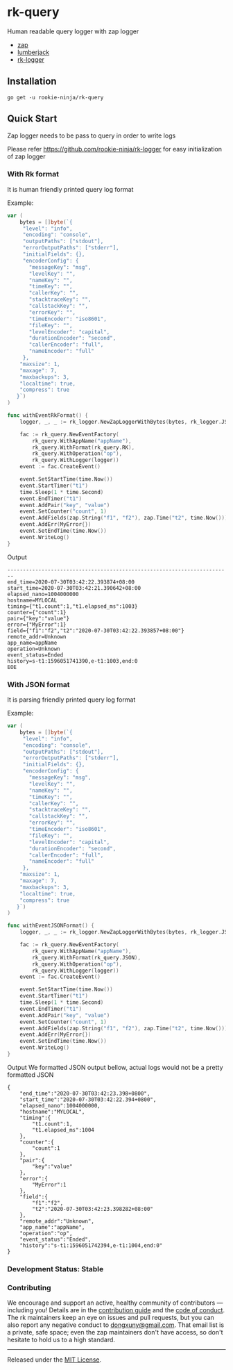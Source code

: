 # rk-query
Human readable query logger with zap logger

- [zap](https://github.com/uber-go/zap)
- [lumberjack](https://github.com/natefinch/lumberjack)
- [rk-logger](https://github.com/rookie-ninja/rk-logger)

## Installation
`go get -u rookie-ninja/rk-query`

## Quick Start
Zap logger needs to be pass to query in order to write logs

Please refer https://github.com/rookie-ninja/rk-logger for easy initialization of zap logger

### With Rk format
It is human friendly printed query log format

Example:
```go
var (
	bytes = []byte(`{
     "level": "info",
     "encoding": "console",
     "outputPaths": ["stdout"],
     "errorOutputPaths": ["stderr"],
     "initialFields": {},
     "encoderConfig": {
       "messageKey": "msg",
       "levelKey": "",
       "nameKey": "",
       "timeKey": "",
       "callerKey": "",
       "stacktraceKey": "",
       "callstackKey": "",
       "errorKey": "",
       "timeEncoder": "iso8601",
       "fileKey": "",
       "levelEncoder": "capital",
       "durationEncoder": "second",
       "callerEncoder": "full",
       "nameEncoder": "full"
     },
    "maxsize": 1,
    "maxage": 7,
    "maxbackups": 3,
    "localtime": true,
    "compress": true
   }`)
)

func withEventRkFormat() {
	logger, _, _ := rk_logger.NewZapLoggerWithBytes(bytes, rk_logger.JSON)

	fac := rk_query.NewEventFactory(
		rk_query.WithAppName("appName"),
		rk_query.WithFormat(rk_query.RK),
		rk_query.WithOperation("op"),
		rk_query.WithLogger(logger))
	event := fac.CreateEvent()

	event.SetStartTime(time.Now())
	event.StartTimer("t1")
	time.Sleep(1 * time.Second)
	event.EndTimer("t1")
	event.AddPair("key", "value")
	event.SetCounter("count", 1)
	event.AddFields(zap.String("f1", "f2"), zap.Time("t2", time.Now()))
	event.AddErr(MyError{})
	event.SetEndTime(time.Now())
	event.WriteLog()
}
```
Output
```
------------------------------------------------------------------------
end_time=2020-07-30T03:42:22.393874+08:00
start_time=2020-07-30T03:42:21.390642+08:00
elapsed_nano=1004000000
hostname=MYLOCAL
timing={"t1.count":1,"t1.elapsed_ms":1003}
counter={"count":1}
pair={"key":"value"}
error={"MyError":1}
field={"f1":"f2","t2":"2020-07-30T03:42:22.393857+08:00"}
remote_addr=Unknown
app_name=appName
operation=Unknown
event_status=Ended
history=s-t1:1596051741390,e-t1:1003,end:0
EOE
```

### With JSON format
It is parsing friendly printed query log format

Example:
```go
var (
	bytes = []byte(`{
     "level": "info",
     "encoding": "console",
     "outputPaths": ["stdout"],
     "errorOutputPaths": ["stderr"],
     "initialFields": {},
     "encoderConfig": {
       "messageKey": "msg",
       "levelKey": "",
       "nameKey": "",
       "timeKey": "",
       "callerKey": "",
       "stacktraceKey": "",
       "callstackKey": "",
       "errorKey": "",
       "timeEncoder": "iso8601",
       "fileKey": "",
       "levelEncoder": "capital",
       "durationEncoder": "second",
       "callerEncoder": "full",
       "nameEncoder": "full"
     },
    "maxsize": 1,
    "maxage": 7,
    "maxbackups": 3,
    "localtime": true,
    "compress": true
   }`)
)

func withEventJSONFormat() {
	logger, _, _ := rk_logger.NewZapLoggerWithBytes(bytes, rk_logger.JSON)

	fac := rk_query.NewEventFactory(
		rk_query.WithAppName("appName"),
		rk_query.WithFormat(rk_query.JSON),
		rk_query.WithOperation("op"),
		rk_query.WithLogger(logger))
	event := fac.CreateEvent()

	event.SetStartTime(time.Now())
	event.StartTimer("t1")
	time.Sleep(1 * time.Second)
	event.EndTimer("t1")
	event.AddPair("key", "value")
	event.SetCounter("count", 1)
	event.AddFields(zap.String("f1", "f2"), zap.Time("t2", time.Now()))
	event.AddErr(MyError{})
	event.SetEndTime(time.Now())
	event.WriteLog()
}
```
Output 
We formatted JSON output bellow, actual logs would not be a pretty formatted JSON
```
{
    "end_time":"2020-07-30T03:42:23.398+0800",
    "start_time":"2020-07-30T03:42:22.394+0800",
    "elapsed_nano":1004000000,
    "hostname":"MYLOCAL",
    "timing":{
        "t1.count":1,
        "t1.elapsed_ms":1004
    },
    "counter":{
        "count":1
    },
    "pair":{
        "key":"value"
    },
    "error":{
        "MyError":1
    },
    "field":{
        "f1":"f2",
        "t2":"2020-07-30T03:42:23.398282+08:00"
    },
    "remote_addr":"Unknown",
    "app_name":"appName",
    "operation":"op",
    "event_status":"Ended",
    "history":"s-t1:1596051742394,e-t1:1004,end:0"
}
```


### Development Status: Stable

### Contributing
We encourage and support an active, healthy community of contributors &mdash;
including you! Details are in the [contribution guide](CONTRIBUTING.md) and
the [code of conduct](CODE_OF_CONDUCT.md). The rk maintainers keep an eye on
issues and pull requests, but you can also report any negative conduct to
dongxuny@gmail.com. That email list is a private, safe space; even the zap
maintainers don't have access, so don't hesitate to hold us to a high
standard.

<hr>

Released under the [MIT License](LICENSE).

